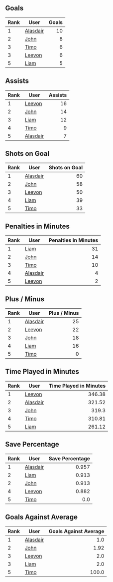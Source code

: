 ## Goals
| Rank | User | Goals |
| :--- | ---- | ---------: |
| 1 | [Alasdair](https://github.com/llevasseur/world-juniors-2022/blob/master/ROSTERS.md#Alasdair) |  10 |
| 2 | [John](https://github.com/llevasseur/world-juniors-2022/blob/master/ROSTERS.md#John) |  8 |
| 3 | [Timo](https://github.com/llevasseur/world-juniors-2022/blob/master/ROSTERS.md#Timo) |  6 |
| 3 | [Leevon](https://github.com/llevasseur/world-juniors-2022/blob/master/ROSTERS.md#Leevon) |  6 |
| 5 | [Liam](https://github.com/llevasseur/world-juniors-2022/blob/master/ROSTERS.md#Liam) |  5 |
## Assists
| Rank | User | Assists |
| :--- | ---- | ---------: |
| 1 | [Leevon](https://github.com/llevasseur/world-juniors-2022/blob/master/ROSTERS.md#Leevon) |  16 |
| 2 | [John](https://github.com/llevasseur/world-juniors-2022/blob/master/ROSTERS.md#John) |  14 |
| 3 | [Liam](https://github.com/llevasseur/world-juniors-2022/blob/master/ROSTERS.md#Liam) |  12 |
| 4 | [Timo](https://github.com/llevasseur/world-juniors-2022/blob/master/ROSTERS.md#Timo) |  9 |
| 5 | [Alasdair](https://github.com/llevasseur/world-juniors-2022/blob/master/ROSTERS.md#Alasdair) |  7 |
## Shots on Goal
| Rank | User | Shots on Goal |
| :--- | ---- | ---------: |
| 1 | [Alasdair](https://github.com/llevasseur/world-juniors-2022/blob/master/ROSTERS.md#Alasdair) |  60 |
| 2 | [John](https://github.com/llevasseur/world-juniors-2022/blob/master/ROSTERS.md#John) |  58 |
| 3 | [Leevon](https://github.com/llevasseur/world-juniors-2022/blob/master/ROSTERS.md#Leevon) |  50 |
| 4 | [Liam](https://github.com/llevasseur/world-juniors-2022/blob/master/ROSTERS.md#Liam) |  39 |
| 5 | [Timo](https://github.com/llevasseur/world-juniors-2022/blob/master/ROSTERS.md#Timo) |  33 |
## Penalties in Minutes
| Rank | User | Penalties in Minutes |
| :--- | ---- | ---------: |
| 1 | [Liam](https://github.com/llevasseur/world-juniors-2022/blob/master/ROSTERS.md#Liam) |  31 |
| 2 | [John](https://github.com/llevasseur/world-juniors-2022/blob/master/ROSTERS.md#John) |  14 |
| 3 | [Timo](https://github.com/llevasseur/world-juniors-2022/blob/master/ROSTERS.md#Timo) |  10 |
| 4 | [Alasdair](https://github.com/llevasseur/world-juniors-2022/blob/master/ROSTERS.md#Alasdair) |  4 |
| 5 | [Leevon](https://github.com/llevasseur/world-juniors-2022/blob/master/ROSTERS.md#Leevon) |  2 |
## Plus / Minus
| Rank | User | Plus / Minus |
| :--- | ---- | ---------: |
| 1 | [Alasdair](https://github.com/llevasseur/world-juniors-2022/blob/master/ROSTERS.md#Alasdair) |  25 |
| 2 | [Leevon](https://github.com/llevasseur/world-juniors-2022/blob/master/ROSTERS.md#Leevon) |  22 |
| 3 | [John](https://github.com/llevasseur/world-juniors-2022/blob/master/ROSTERS.md#John) |  18 |
| 4 | [Liam](https://github.com/llevasseur/world-juniors-2022/blob/master/ROSTERS.md#Liam) |  16 |
| 5 | [Timo](https://github.com/llevasseur/world-juniors-2022/blob/master/ROSTERS.md#Timo) |  0 |
## Time Played in Minutes
| Rank | User | Time Played in Minutes |
| :--- | ---- | ---------: |
| 1 | [Leevon](https://github.com/llevasseur/world-juniors-2022/blob/master/ROSTERS.md#Leevon) |  346.38 |
| 2 | [Alasdair](https://github.com/llevasseur/world-juniors-2022/blob/master/ROSTERS.md#Alasdair) |  321.52 |
| 3 | [John](https://github.com/llevasseur/world-juniors-2022/blob/master/ROSTERS.md#John) |  319.3 |
| 4 | [Timo](https://github.com/llevasseur/world-juniors-2022/blob/master/ROSTERS.md#Timo) |  310.81 |
| 5 | [Liam](https://github.com/llevasseur/world-juniors-2022/blob/master/ROSTERS.md#Liam) |  261.12 |
## Save Percentage
| Rank | User | Save Percentage |
| :--- | ---- | ---------: |
| 1 | [Alasdair](https://github.com/llevasseur/world-juniors-2022/blob/master/ROSTERS.md#Alasdair) |  0.957 |
| 2 | [Liam](https://github.com/llevasseur/world-juniors-2022/blob/master/ROSTERS.md#Liam) |  0.913 |
| 2 | [John](https://github.com/llevasseur/world-juniors-2022/blob/master/ROSTERS.md#John) |  0.913 |
| 4 | [Leevon](https://github.com/llevasseur/world-juniors-2022/blob/master/ROSTERS.md#Leevon) |  0.882 |
| 5 | [Timo](https://github.com/llevasseur/world-juniors-2022/blob/master/ROSTERS.md#Timo) |  0.0 |
## Goals Against Average
| Rank | User | Goals Against Average |
| :--- | ---- | ---------: |
| 1 | [Alasdair](https://github.com/llevasseur/world-juniors-2022/blob/master/ROSTERS.md#Alasdair) |  1.0 |
| 2 | [John](https://github.com/llevasseur/world-juniors-2022/blob/master/ROSTERS.md#John) |  1.92 |
| 3 | [Leevon](https://github.com/llevasseur/world-juniors-2022/blob/master/ROSTERS.md#Leevon) |  2.0 |
| 3 | [Liam](https://github.com/llevasseur/world-juniors-2022/blob/master/ROSTERS.md#Liam) |  2.0 |
| 5 | [Timo](https://github.com/llevasseur/world-juniors-2022/blob/master/ROSTERS.md#Timo) |  100.0 |
